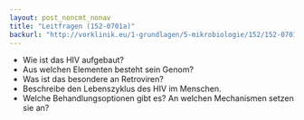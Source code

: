 ```yaml
---
layout: post_noncmt_nonav
title: "Leitfragen (152-0701a)"
backurl: "http://vorklinik.eu/1-grundlagen/5-mikrobiologie/152/152-0701a-hiv-retrovirus"
---
```

- Wie ist das HIV aufgebaut?
- Aus welchen Elementen besteht sein Genom?
- Was ist das besondere an Retroviren?
- Beschreibe den Lebenszyklus des HIV im Menschen.
- Welche Behandlungsoptionen gibt es? An welchen Mechanismen setzen sie an?
